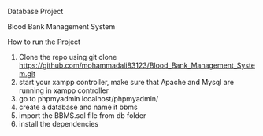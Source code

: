 Database Project

Blood Bank Management System

How to run the Project

1. Clone the repo using git clone https://github.com/mohammadali83123/Blood_Bank_Management_System.git
2. start your xampp controller, make sure that Apache and Mysql are running in xampp controller
3. go to phpmyadmin localhost/phpmyadmin/
3. create a database and name it bbms
4. import the BBMS.sql file from db folder
5. install the dependencies